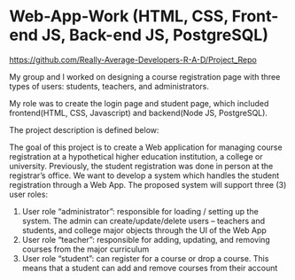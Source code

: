 # Web-App-Work (HTML, CSS, Front-end JS, Back-end JS, PostgreSQL)
https://github.com/Really-Average-Developers-R-A-D/Project_Repo

My group and I worked on designing a course registration page with three types of users: students, teachers, and administrators. 

My role was to create the login page and student page, which included frontend(HTML, CSS, Javascript) and backend(Node JS, PostgreSQL).

The project description is defined below:

The goal of this project is to create a Web application for managing course registration at a hypothetical higher education institution, a college or university. Previously, the student registration was done in person at the registrar’s office. We want to develop a system which handles the student registration through a Web App.
The proposed system will support three (3) user roles:
1. User role “administrator”: responsible for loading / setting up the system. The admin can create/update/delete users – teachers and students, and college major objects through the UI of the Web App
2. User role “teacher”: responsible for adding, updating, and removing courses from the major curriculum
3. User role “student”: can register for a course or drop a course. This means that a student can add and remove courses from their account

